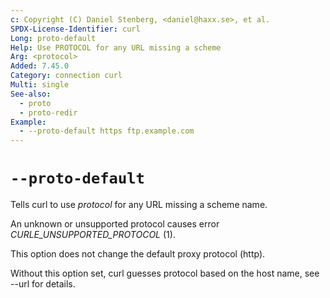```yaml
---
c: Copyright (C) Daniel Stenberg, <daniel@haxx.se>, et al.
SPDX-License-Identifier: curl
Long: proto-default
Help: Use PROTOCOL for any URL missing a scheme
Arg: <protocol>
Added: 7.45.0
Category: connection curl
Multi: single
See-also:
  - proto
  - proto-redir
Example:
  - --proto-default https ftp.example.com
---
```


# `--proto-default`

Tells curl to use *protocol* for any URL missing a scheme name.

An unknown or unsupported protocol causes error
*CURLE_UNSUPPORTED_PROTOCOL* (1).

This option does not change the default proxy protocol (http).

Without this option set, curl guesses protocol based on the host name, see
--url for details.
